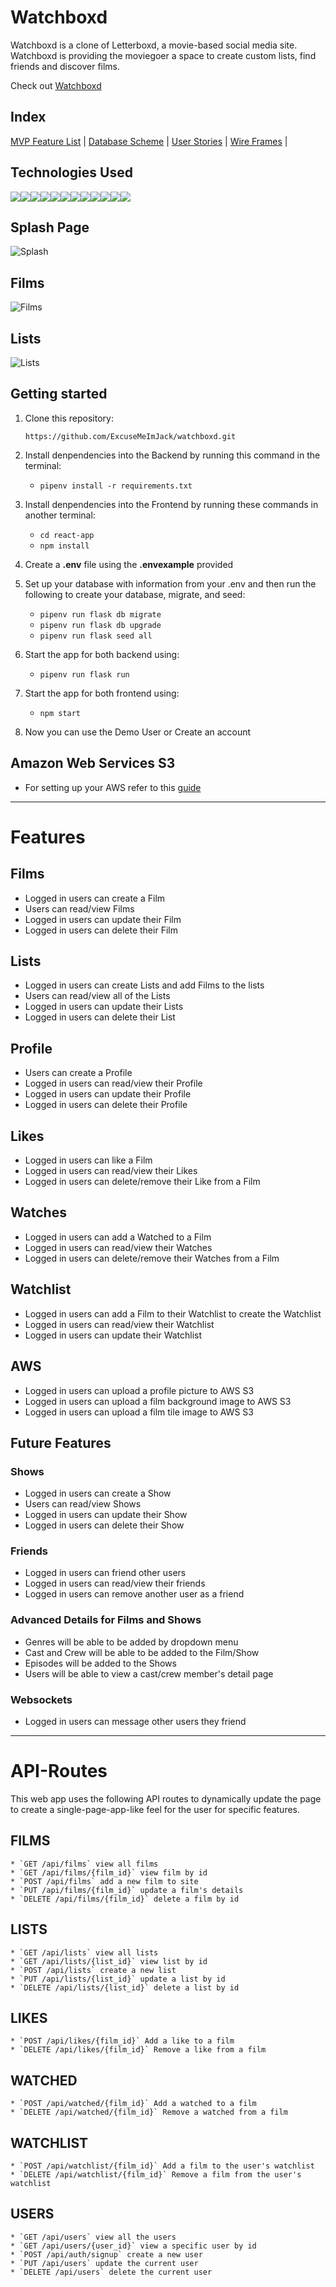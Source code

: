 # Watchboxd

Watchboxd is a clone of Letterboxd, a movie-based social media site. Watchboxd is providing the moviegoer a space to create custom lists, find friends and discover films.

Check out [Watchboxd](https://watchboxd.onrender.com)

## Index

[MVP Feature List](https://github.com/ExcuseMeImJack/watchboxd/wiki/MVP-Feature-List) |
[Database Scheme](https://github.com/ExcuseMeImJack/watchboxd/wiki/Database-Schema) |
[User Stories](https://github.com/ExcuseMeImJack/watchboxd/wiki/User-Stories) |
[Wire Frames](https://github.com/ExcuseMeImJack/watchboxd/wiki/Wireframe) |

## Technologies Used

<img src='https://img.shields.io/badge/Python-3776AB?style=for-the-badge&logo=python&logoColor=white'><img src='https://img.shields.io/badge/HTML5-E34F26?style=for-the-badge&logo=html5&logoColor=white'><img src='https://img.shields.io/badge/JavaScript-323330?style=for-the-badge&logo=javascript&logoColor=F7DF1E'><img src='https://img.shields.io/badge/CSS3-1572B6?style=for-the-badge&logo=css3&logoColor=white'><img src='https://img.shields.io/badge/React-20232A?style=for-the-badge&logo=react&logoColor=61DAFB'><img src='https://img.shields.io/badge/Redux-593D88?style=for-the-badge&logo=redux&logoColor=white'><img src='https://img.shields.io/badge/React_Router-CA4245?style=for-the-badge&logo=react-router&logoColor=white'><img src='https://img.shields.io/badge/Flask-000000?style=for-the-badge&logo=flask&logoColor=white'><img src='https://img.shields.io/badge/PostgreSQL-316192?style=for-the-badge&logo=postgresql&logoColor=white'><img src='https://img.shields.io/badge/Amazon_AWS-FF9900?style=for-the-badge&logo=amazonaws&logoColor=white'><img src='https://img.shields.io/badge/Visual_Studio_Code-0078D4?style=for-the-badge&logo=visual%20studio%20code&logoColor=white'><img src='https://img.shields.io/badge/prettier-1A2C34?style=for-the-badge&logo=prettier&logoColor=F7BA3E'>

## Splash Page

![Splash](https://github.com/ExcuseMeImJack/watchboxd/assets/118242834/68422dc6-752a-4d39-8d6c-dbe7521b43b5)

## Films

![Films](https://github.com/ExcuseMeImJack/watchboxd/assets/118242834/b8ac5586-ea10-4c9d-a880-3d6e4e33e848)

## Lists

![Lists](https://github.com/ExcuseMeImJack/watchboxd/assets/118242834/c3836a22-509b-444d-bd00-68ba70adbbec)

## Getting started
1. Clone this repository:

   `
   https://github.com/ExcuseMeImJack/watchboxd.git
   `
2. Install denpendencies into the Backend by running this command in the terminal:

   * `pipenv install -r requirements.txt`

3. Install denpendencies into the Frontend by running these commands in another terminal:

   * `cd react-app`
   * `npm install`

4. Create a **.env** file using the **.envexample** provided

5. Set up your database with information from your .env and then run the following to create your database, migrate, and seed:

   * `pipenv run flask db migrate`
   * `pipenv run flask db upgrade`
   * `pipenv run flask seed all`

6. Start the app for both backend using:

   * `pipenv run flask run`

7. Start the app for both frontend using:

   * `npm start`

8. Now you can use the Demo User or Create an account

## Amazon Web Services S3
* For setting up your AWS refer to this [guide](https://github.com/jdrichardsappacad/aws-s3-pern-demo)

***

# Features

## Films
* Logged in users can create a Film
* Users can read/view Films
* Logged in users can update their Film
* Logged in users can delete their Film

## Lists
* Logged in users can create Lists and add Films to the lists
* Users can read/view all of the Lists
* Logged in users can update their Lists
* Logged in users can delete their List

## Profile
* Users can create a Profile
* Logged in users can read/view their Profile
* Logged in users can update their Profile
* Logged in users can delete their Profile

## Likes
* Logged in users can like a Film
* Logged in users can read/view their Likes
* Logged in users can delete/remove their Like from a Film

## Watches
* Logged in users can add a Watched to a Film
* Logged in users can read/view their Watches
* Logged in users can delete/remove their Watches from a Film

## Watchlist
* Logged in users can add a Film to their Watchlist to create the Watchlist
* Logged in users can read/view their Watchlist
* Logged in users can update their Watchlist

## AWS
* Logged in users can upload a profile picture to AWS S3
* Logged in users can upload a film background image to AWS S3
* Logged in users can upload a film tile image to AWS S3

## Future Features
### Shows
* Logged in users can create a Show
* Users can read/view Shows
* Logged in users can update their Show
* Logged in users can delete their Show

### Friends
* Logged in users can friend other users
* Logged in users can read/view their friends
* Logged in users can remove another user as a friend

### Advanced Details for Films and Shows
* Genres will be able to be added by dropdown menu
* Cast and Crew will be able to be added to the Film/Show
* Episodes will be added to the Shows
* Users will be able to view a cast/crew member's detail page

### Websockets
* Logged in users can message other users they friend

***

# API-Routes
This web app uses the following API routes to dynamically update the page to create a single-page-app-like feel for the user for specific features.

## FILMS
    * `GET /api/films` view all films
    * `GET /api/films/{film_id}` view film by id
    * `POST /api/films` add a new film to site
    * `PUT /api/films/{film_id}` update a film's details
    * `DELETE /api/films/{film_id}` delete a film by id

## LISTS
    * `GET /api/lists` view all lists
    * `GET /api/lists/{list_id}` view list by id
    * `POST /api/lists` create a new list
    * `PUT /api/lists/{list_id}` update a list by id
    * `DELETE /api/lists/{list_id}` delete a list by id

## LIKES
    * `POST /api/likes/{film_id}` Add a like to a film
    * `DELETE /api/likes/{film_id}` Remove a like from a film

## WATCHED
    * `POST /api/watched/{film_id}` Add a watched to a film
    * `DELETE /api/watched/{film_id}` Remove a watched from a film

## WATCHLIST
    * `POST /api/watchlist/{film_id}` Add a film to the user's watchlist
    * `DELETE /api/watchlist/{film_id}` Remove a film from the user's watchlist

## USERS
    * `GET /api/users` view all the users
    * `GET /api/users/{user_id}` view a specific user by id
    * `POST /api/auth/signup` create a new user
    * `PUT /api/users` update the current user
    * `DELETE /api/users` delete the current user

